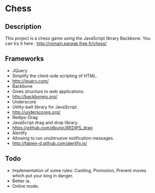 # Chess

## Description

This project is a chess game using the JavaScript library Backbone.
You can try it here : http://romain.parage.free.fr/chess/

## Frameworks

- JQuery
 - Simplify the client-side scripting of HTML.
 - http://jquery.com/
- Backbone
 - Gives structure to web applications.
 - http://backbonejs.org/
- Underscore
 - Utility-belt library for JavaScript.
 - http://underscorejs.org/
- Redips-Drag
 - JavaScript drag and drop library.
 - https://github.com/dbunic/REDIPS_drag
- Alertify
 - Allowing to run unobtrusive notification messages.
 - http://fabien-d.github.com/alertify.js/

## Todo

- Implementation of some rules: Castling, Promotion, Prevent moves which put your king in danger.
- Better ia.
- Online mode.
